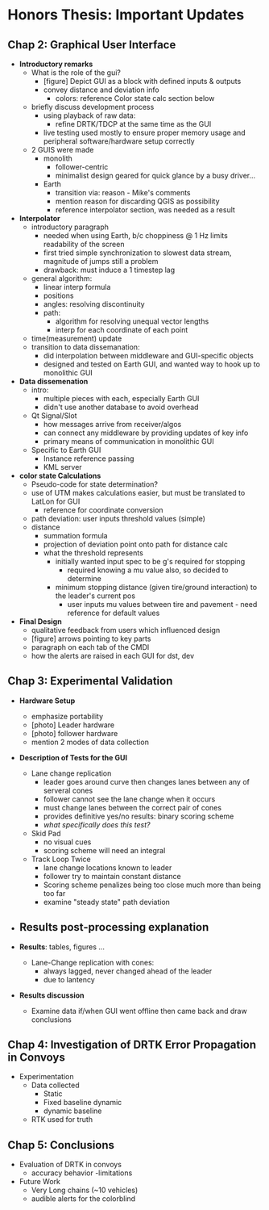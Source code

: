 <!-- Honors Thesis Outline
=====================

## Abstract ##
*What was done?*  

- A GUI was developed to aid in driver-assisted automated following  
- Error propagation in convoys was examined  

__*Why this paper is important [one line]*__  
*Why? What questions were answered?*  

- Are DRTK errors in a convoy the same from 1st vehicle to last as that from first vehicle to 2nd?  

*How was it done?*  
*What was learned?* [maybe not applicable except to error propagation]  

## Chap 1: Introduction/Background/DRTK  ##
- Introductory remarks
    - establish use case
        - convoy
        - where computation is carried out, which vehicles are aware of what
            - each pair's leader computes RPV
            - ideal for gui in all followers, finding the errors
    - mention other nav scenarios
        - swarm mapping
        - mention aerial scenarios
- Motivation - *why driver assistance is necessary*  
    - Convoys 
        - military
            - low visibility conditions
            - narrow path of safe travel (e.g., mines, cliffs, etc.)
        - commercial (tractor trailer)
            - saving money by drafting
            - increase number of vehicles on the road safely -> efficiency
            - driver fatigue, reduce drivers
    - Autonomous scenarios
        - MGV Leader + UGV Follower 
            - don't need driver assistance GUI, but it would help in developing the follower control algorithms
        - DRTK algorithms development
- Other L/F solutions
    - Vision
        - mono camera
            - Principle: size (px) of leader => distance
            - Drawbacks
        - stereo camera
            - Principle: depth from distance between cameras, image differences
            - Drawbacks
    - detection and ranging
        - sonar
            - get no position, only range
            - useless in noisy environments
        - Radar _most popular alternative to DRTK_
            - limited range
            - requires line-of-sight
        - lidar
            - Use of intensity measurement can help with other tasks (lanes)
            -  requires line-of sight
    - advantages of GPS-based
- What comes from DRTK - need to redo
    - TDCP - path accuracy
    - Lateral Dev
    - Distance (direct)
    - velocities   -->

Honors Thesis: Important Updates
================================

## Chap 2: Graphical User Interface ##
    
- __Introductory remarks__
    - What is the role of the gui?
        - [figure] Depict GUI as a block with defined inputs & outputs
        - convey distance and deviation info
            - colors: reference Color state calc section below
    - briefly discuss development process
        - using playback of raw data:
            - refine DRTK/TDCP at the same time as the GUI
        - live testing used mostly to ensure proper memory usage and peripheral software/hardware setup correctly
    -  2 GUIS were made
        -  monolith
            -  follower-centric
            -  minimalist design geared for quick glance by a busy driver...
        -  Earth
            -  transition via: reason - Mike's comments
            -  mention reason for discarding QGIS as possibility
            -  reference interpolator section, was needed as a result
- __Interpolator__
    - introductory paragraph
        - needed when using Earth, b/c choppiness @ 1 Hz limits readability of the screen
        - first tried simple synchronization to slowest data stream, magnitude of jumps still a problem
        - drawback: must induce a 1 timestep lag
    - general algorithm:
        - linear interp formula
        - positions
        - angles: resolving discontinuity
        - path:
            - algorithm for resolving unequal vector lengths
            - interp for each coordinate of each point
    - time(measurement) update
    - transition to data dissemanation:
        - did interpolation between middleware and GUI-specific objects
        - designed and tested on Earth GUI, and wanted way to hook up to monolithic GUI
- __Data dissemenation__
    - intro:
        - multiple pieces with each, especially Earth GUI
        - didn't use another database to avoid overhead
    - Qt Signal/Slot
        - how messages arrive from receiver/algos
        - can connect any middleware by providing updates of key info
        - primary means of communication in monolithic GUI
    - Specific to Earth GUI
        - Instance reference passing
        - KML server
- __color state Calculations__
    - Pseudo-code for state determination?
    - use of UTM makes calculations easier, but must be translated to LatLon for GUI
        - reference for coordinate conversion
    - path deviation: user inputs threshold values (simple)
    - distance
        - summation formula
        - projection of deviation point onto path for distance calc
        - what the threshold represents
            - initially wanted input spec to be g's required for stopping
                - required knowing a mu value also, so decided to determine
            - minimum stopping distance (given tire/ground interaction) to the leader's current pos
                - user inputs mu values between tire and pavement - need reference for default values
- __Final Design__
    - qualitative feedback from users which influenced design
    - [figure] arrows pointing to key parts
    - paragraph on each tab of the CMDI
    - how the alerts are raised in each GUI for dst, dev


## Chap 3: Experimental Validation

- __Hardware Setup__
    - emphasize portability
    - [photo] Leader hardware
    - [photo] follower hardware
    - mention 2 modes of data collection

- __Description of Tests for the GUI__
    - Lane change replication
        - leader goes around curve then changes lanes between any of serveral cones
        - follower cannot see the lane change when it occurs
        - must change lanes between the correct pair of cones
        - provides definitive yes/no results: binary scoring scheme
        - *what specifically does this test?*
    - Skid Pad
        - no visual cues
        - scoring scheme will need an integral
    - Track Loop Twice
        - lane change locations known to leader
        - follower try to maintain constant distance
        - Scoring scheme penalizes being too close much more than being too far
        - examine "steady state" path deviation
- __Results post-processing explanation__
    - 
- __Results__: tables, figures ...
    - Lane-Change replication with cones:
        - always lagged, never changed ahead of the leader
        - due to lantency
- __Results discussion__
    - Examine data if/when GUI went offline then came back and draw conclusions




 ## Chap 4: Investigation of DRTK Error Propagation in Convoys ##

- Experimentation
    - Data collected
        - Static
        - Fixed baseline dynamic
        - dynamic baseline
    - RTK used for truth


## Chap 5: Conclusions ##
- Evaluation of DRTK in convoys
    - accuracy behavior
    -limitations
-  Future Work 
    - Very Long chains (~10 vehicles)
    - audible alerts for the colorblind
